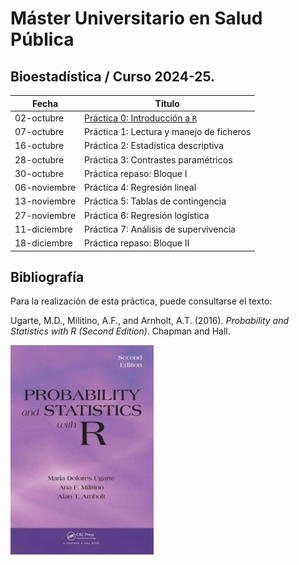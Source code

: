 # Máster Universitario en Salud Pública

## Bioestadística / Curso 2024-25.

| Fecha        | Título                                             |
|--------------|----------------------------------------------------|
| 02-octubre   | [Práctica 0: Introducción a `R`](./Practica0.html) |
| 07-octubre   | Práctica 1: Lectura y manejo de ficheros           |
| 16-octubre   | Práctica 2: Estadística descriptiva                |
| 28-octubre   | Práctica 3: Contrastes paramétricos                |
| 30-octubre   | Práctica repaso: Bloque I                          |
| 06-noviembre | Práctica 4: Regresión lineal                       |
| 13-noviembre | Práctica 5: Tablas de contingencia                 |
| 27-noviembre | Práctica 6: Regresión logística                    |
| 11-diciembre | Práctica 7: Análisis de supervivencia              |
| 18-diciembre | Práctica repaso: Bloque II                         |

## Bibliografía

Para la realización de esta práctica, puede consultarse el texto:

Ugarte, M.D., Militino, A.F., and Arnholt, A.T. (2016). *Probability and
Statistics with R (Second Edition)*. Chapman and Hall.

![](img/PASWR2.jpg)

